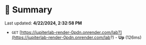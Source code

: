 # 📖 Summary
Last updated: **4/22/2024, 2:32:58 PM**

- `GET` [https://jupiterlab-render-0pdn.onrender.com/lab?](https://jupiterlab-render-0pdn.onrender.com/lab?) - **Up** (126ms)
